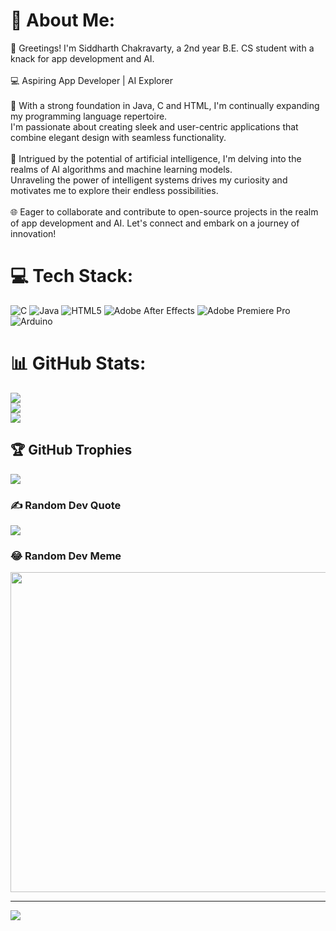 # 💫 About Me:
👋 Greetings! I'm Siddharth Chakravarty, a 2nd year B.E. CS student with a knack for app development and AI.<br><br>💻 Aspiring App Developer | AI Explorer<br><br>🚀 With a strong foundation in Java, C and HTML, I'm continually expanding my programming language repertoire. <br>I'm passionate about creating sleek and user-centric applications that combine elegant design with seamless functionality.<br><br>🤖 Intrigued by the potential of artificial intelligence, I'm delving into the realms of AI algorithms and machine learning models.<br> Unraveling the power of intelligent systems drives my curiosity and motivates me to explore their endless possibilities.<br><br>🌐 Eager to collaborate and contribute to open-source projects in the realm of app development and AI. Let's connect and embark on a journey of innovation!


# 💻 Tech Stack:
![C](https://img.shields.io/badge/c-%2300599C.svg?style=for-the-badge&logo=c&logoColor=white) ![Java](https://img.shields.io/badge/java-%23ED8B00.svg?style=for-the-badge&logo=java&logoColor=white) ![HTML5](https://img.shields.io/badge/html5-%23E34F26.svg?style=for-the-badge&logo=html5&logoColor=white) ![Adobe After Effects](https://img.shields.io/badge/Adobe%20After%20Effects-9999FF.svg?style=for-the-badge&logo=Adobe%20After%20Effects&logoColor=white) ![Adobe Premiere Pro](https://img.shields.io/badge/Adobe%20Premiere%20Pro-9999FF.svg?style=for-the-badge&logo=Adobe%20Premiere%20Pro&logoColor=white) ![Arduino](https://img.shields.io/badge/-Arduino-00979D?style=for-the-badge&logo=Arduino&logoColor=white)
# 📊 GitHub Stats:
![](https://github-readme-stats.vercel.app/api?username=SiddHeartCodes&theme=midnight-purple&hide_border=true&include_all_commits=true&count_private=true)<br/>
![](https://github-readme-streak-stats.herokuapp.com/?user=SiddHeartCodes&theme=midnight-purple&hide_border=true)<br/>
![](https://github-readme-stats.vercel.app/api/top-langs/?username=SiddHeartCodes&theme=midnight-purple&hide_border=true&include_all_commits=true&count_private=true&layout=compact)

## 🏆 GitHub Trophies
![](https://github-profile-trophy.vercel.app/?username=SiddHeartCodes&theme=onedark&no-frame=false&no-bg=true&margin-w=4)

### ✍️ Random Dev Quote
![](https://quotes-github-readme.vercel.app/api?type=vetical&theme=tokyonight)

### 😂 Random Dev Meme
<img src="https://rm.up.railway.app/" width="512px"/>

---
[![](https://visitcount.itsvg.in/api?id=SiddHeartCodes&icon=7&color=6)](https://visitcount.itsvg.in)

<!-- Proudly created with GPRM ( https://gprm.itsvg.in ) -->
